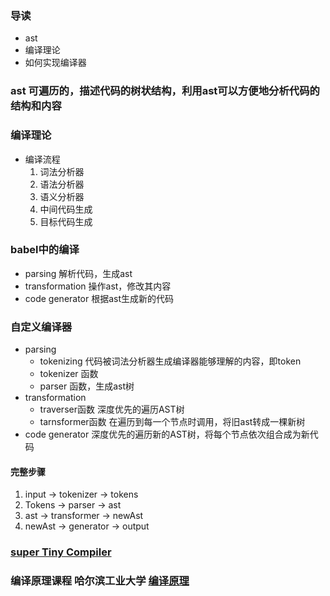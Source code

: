 ### 导读
- ast 
- 编译理论
- 如何实现编译器

### ast 可遍历的，描述代码的树状结构，利用ast可以方便地分析代码的结构和内容


### 编译理论
- 编译流程
  1. 词法分析器 
  2. 语法分析器
  3. 语义分析器
  4. 中间代码生成
  5. 目标代码生成

### babel中的编译
- parsing 解析代码，生成ast
- transformation 操作ast，修改其内容
- code generator 根据ast生成新的代码 

### 自定义编译器
- parsing
  - tokenizing 代码被词法分析器生成编译器能够理解的内容，即token
  - tokenizer 函数
  - parser 函数，生成ast树
- transformation
  - traverser函数 深度优先的遍历AST树
  - tarnsformer函数 在遍历到每一个节点时调用，将旧ast转成一棵新树
- code generator 深度优先的遍历新的AST树，将每个节点依次组合成为新代码

#### 完整步骤
  1. input -> tokenizer -> tokens
  2. Tokens -> parser -> ast
  3. ast -> transformer -> newAst
  4. newAst -> generator -> output


### [super Tiny Compiler](https://github.com/jamiebuilds/the-super-tiny-compiler)
### 编译原理课程 哈尔滨工业大学 [编译原理](http://www.icourse163.org/course/HIT-1002123007)

